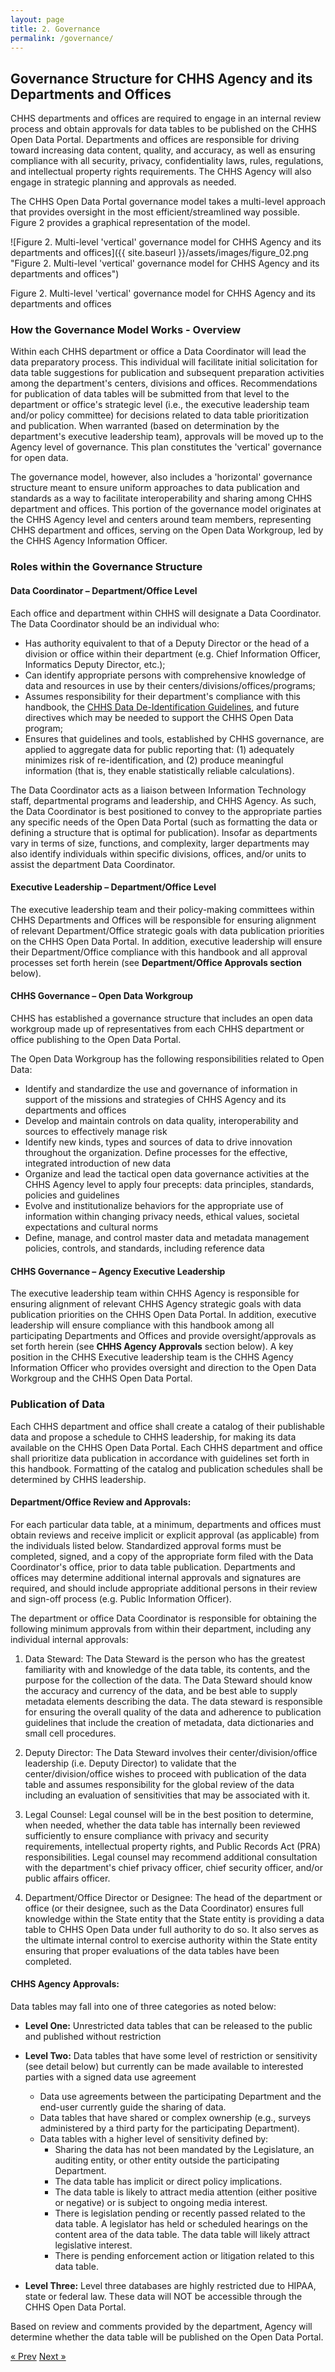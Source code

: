 ```yaml
---
layout: page
title: 2. Governance
permalink: /governance/
---
```


## Governance Structure for CHHS Agency and its Departments and Offices

CHHS departments and offices are required to engage in an internal review process and obtain approvals for data tables to be published on the CHHS Open Data Portal. Departments and offices are responsible for driving toward increasing data content, quality, and accuracy, as well as ensuring compliance with all security, privacy, confidentiality laws, rules, regulations, and intellectual property rights requirements. The CHHS Agency will also engage in strategic planning and approvals as needed.

The CHHS Open Data Portal governance model takes a multi-level approach that provides oversight in the most efficient/streamlined way possible. Figure 2 provides a graphical representation of the model.

![Figure 2. Multi-level 'vertical' governance model for CHHS Agency and its departments and offices]({{ site.baseurl }}/assets/images/figure_02.png "Figure 2. Multi-level 'vertical' governance model for CHHS Agency and its departments and offices")

Figure 2. Multi-level 'vertical' governance model for CHHS Agency and its departments and offices

### How the Governance Model Works - Overview

Within each CHHS department or office a Data Coordinator will lead the data preparatory process. This individual will facilitate initial solicitation for data table suggestions for publication and subsequent preparation activities among the department's centers, divisions and offices. Recommendations for publication of data tables will be submitted from that level to the department or office's strategic level (i.e., the executive leadership team and/or policy committee) for decisions related to data table prioritization and publication. When warranted (based on determination by the department's executive leadership team), approvals will be moved up to the Agency level of governance. This plan constitutes the 'vertical' governance for open data.

The governance model, however, also includes a 'horizontal' governance structure meant to ensure uniform approaches to data publication and standards as a way to facilitate interoperability and sharing among CHHS department and offices. This portion of the governance model originates at the CHHS Agency level and centers around team members, representing CHHS department and offices, serving on the Open Data Workgroup, led by the CHHS Agency Information Officer.

### Roles within the Governance Structure

#### Data Coordinator – Department/Office Level

Each office and department within CHHS will designate a Data Coordinator. The Data Coordinator should be an individual who:

- Has authority equivalent to that of a Deputy Director or the head of a division or office within their department (e.g. Chief Information Officer, Informatics Deputy Director, etc.);
- Can identify appropriate persons with comprehensive knowledge of data and resources in use by their centers/divisions/offices/programs;
- Assumes responsibility for their department's compliance with this handbook, the [CHHS Data De-Identification Guidelines](https://github.com/chhsdata/dataplaybook/raw/gh-pages/documents/CHHS-DDG-V1.0-092316.pdf "CHHS Data De-Identification Guidelines"), and future directives which may be needed to support the CHHS Open Data program;
- Ensures that guidelines and tools, established by CHHS governance, are applied to aggregate data for public reporting that: (1) adequately minimizes risk of re-identification, and (2) produce meaningful information (that is, they enable statistically reliable calculations).

The Data Coordinator acts as a liaison between Information Technology staff, departmental programs and leadership, and CHHS Agency. As such, the Data Coordinator is best positioned to convey to the appropriate parties any specific needs of the Open Data Portal (such as formatting the data or defining a structure that is optimal for publication). Insofar as departments vary in terms of size, functions, and complexity, larger departments may also identify individuals within specific divisions, offices, and/or units to assist the department Data Coordinator.

#### Executive Leadership – Department/Office Level

The executive leadership team and their policy-making committees within CHHS Departments and Offices will be responsible for ensuring alignment of relevant Department/Office strategic goals with data publication priorities on the CHHS Open Data Portal. In addition, executive leadership will ensure their Department/Office compliance with this handbook and all approval processes set forth herein (see **Department/Office Approvals section** below).

#### CHHS Governance – Open Data Workgroup

CHHS has established a governance structure that includes an open data workgroup made up of representatives from each CHHS department or office publishing to the Open Data Portal.

The Open Data Workgroup has the following responsibilities related to Open Data:

- Identify and standardize the use and governance of information in support of the missions and strategies of CHHS Agency and its departments and offices
- Develop and maintain controls on data quality, interoperability and sources to effectively manage risk
- Identify new kinds, types and sources of data to drive innovation throughout the organization. Define processes for the effective, integrated introduction of new data
- Organize and lead the tactical open data governance activities at the CHHS Agency level to apply four precepts: data principles, standards, policies and guidelines
- Evolve and institutionalize behaviors for the appropriate use of information within changing privacy needs, ethical values, societal expectations and cultural norms
- Define, manage, and control master data and metadata management policies, controls, and standards, including reference data

#### CHHS Governance – Agency Executive Leadership

The executive leadership team within CHHS Agency is responsible for ensuring alignment of relevant CHHS Agency strategic goals with data publication priorities on the CHHS Open Data Portal. In addition, executive leadership will ensure compliance with this handbook among all participating Departments and Offices and provide oversight/approvals as set forth herein (see **CHHS Agency Approvals** section below). A key position in the CHHS Executive leadership team is the CHHS Agency Information Officer who provides oversight and direction to the Open Data Workgroup and the CHHS Open Data Portal.

### Publication of Data

Each CHHS department and office shall create a catalog of their publishable data and propose a schedule to CHHS leadership, for making its data available on the CHHS Open Data Portal. Each CHHS department and office shall prioritize data publication in accordance with guidelines set forth in this handbook. Formatting of the catalog and publication schedules shall be determined by CHHS leadership.

#### Department/Office Review and Approvals:

For each particular data table, at a minimum, departments and offices must obtain reviews and receive implicit or explicit approval (as applicable) from the individuals listed below. Standardized approval forms must be completed, signed, and a copy of the appropriate form filed with the Data Coordinator's office, prior to data table publication. Departments and offices may determine additional internal approvals and signatures are required, and should include appropriate additional persons in their review and sign-off process (e.g. Public Information Officer).

The department or office Data Coordinator is responsible for obtaining the following minimum approvals from within their department, including any individual internal approvals:

1. Data Steward: The Data Steward is the person who has the greatest familiarity with and knowledge of the data table, its contents, and the purpose for the collection of the data. The Data Steward should know the accuracy and currency of the data, and be best able to supply metadata elements describing the data. The data steward is responsible for ensuring the overall quality of the data and adherence to publication guidelines that include the creation of metadata, data dictionaries and small cell procedures.

1. Deputy Director: The Data Steward involves their center/division/office leadership (i.e. Deputy Director) to validate that the center/division/office wishes to proceed with publication of the data table and assumes responsibility for the global review of the data including an evaluation of sensitivities that may be associated with it.

1. Legal Counsel: Legal counsel will be in the best position to determine, when needed, whether the data table has internally been reviewed sufficiently to ensure compliance with privacy and security requirements, intellectual property rights, and Public Records Act (PRA) responsibilities. Legal counsel may recommend additional consultation with the department's chief privacy officer, chief security officer, and/or public affairs officer.

1. Department/Office Director or Designee: The head of the department or office (or their designee, such as the Data Coordinator) ensures full knowledge within the State entity that the State entity is providing a data table to CHHS Open Data under full authority to do so. It also serves as the ultimate internal control to exercise authority within the State entity ensuring that proper evaluations of the data tables have been completed.

#### CHHS Agency Approvals:

Data tables may fall into one of three categories as noted below:

  - **Level One:** Unrestricted data tables that can be released to the public and published without restriction
  - **Level Two:** Data tables that have some level of restriction or sensitivity (see detail below) but currently can be made available to interested parties with a signed data use agreement
    - Data use agreements between the participating Department and the end-user currently guide the sharing of data.
    - Data tables that have shared or complex ownership (e.g., surveys administered by a third party for the participating Department).
    - Data tables with a higher level of sensitivity defined by:
      - Sharing the data has not been mandated by the Legislature, an auditing entity, or other entity outside the participating Department.
      - The data table has implicit or direct policy implications.
      - The data table is likely to attract media attention (either positive or negative) or is subject to ongoing media interest.
      - There is legislation pending or recently passed related to the data table. A legislator has held or scheduled hearings on the content area of the data table. The data table will likely attract legislative interest.
      - There is pending enforcement action or litigation related to this data table.

  - **Level Three:** Level three databases are highly restricted due to HIPAA, state or federal law. These data will NOT be accessible through the CHHS Open Data Portal.

Based on review and comments provided by the department, Agency will determine whether the data table will be published on the Open Data Portal.

<!-- Pagination -->
<div class="pagination">
  <a class="pagination-item older" href="{{ site.baseurl }}/introduction">&laquo; Prev</a>
  <a class="pagination-item newer" href="{{ site.baseurl }}/guidelines">Next &raquo;</a>
</div>
